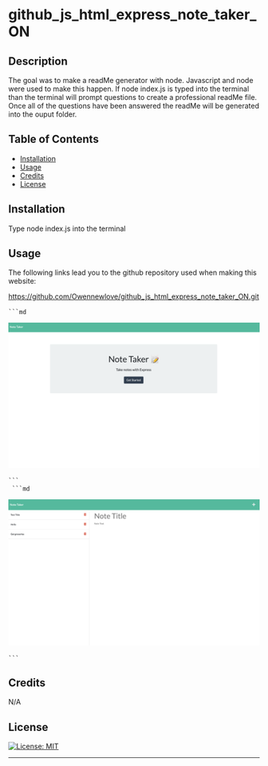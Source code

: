 # github_js_html_express_note_taker_ON

## Description

The goal was to make a readMe generator with node. Javascript and node were used to make this happen. If node index.js is typed into the terminal than the terminal will prompt questions to create a professional readMe file. Once all of the questions have been answered the readMe will be generated into the ouput folder. 





## Table of Contents


- [Installation](#installation)
- [Usage](#usage)
- [Credits](#credits)
- [License](#license)

## Installation

Type node index.js into the terminal

## Usage

The following links lead you to the github repository used when making this website:

https://github.com/Owennewlove/github_js_html_express_note_taker_ON.git




    ```md
![alt text](./public/assets/images/Screen%20Shot%202022-09-19%20at%202.52.56%20PM.png)

    ```
     ```md
![alt text](./public/assets/images/Screen%20Shot%202022-09-19%20at%202.52.40%20PM.png)

    ```


## Credits
 

N/A





## License

[![License: MIT](https://img.shields.io/badge/License-MIT-yellow.svg)](https://opensource.org/licenses/MIT)

---